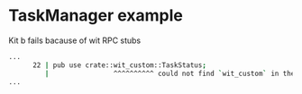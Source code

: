 # TaskManager example
Kit b fails bacause of wit RPC stubs 
```bash
...
      22 | pub use crate::wit_custom::TaskStatus;
         |                ^^^^^^^^^^ could not find `wit_custom` in the crate root
...
```
